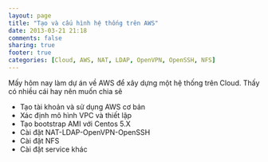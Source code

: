 ```yaml
---
layout: page
title: "Tạo và cấu hình hệ thống trên AWS"
date: 2013-03-21 21:18
comments: false
sharing: true
footer: true
categories: [Cloud, AWS, NAT, LDAP, OpenVPN, OpenSSH, NFS]
---
```


Mấy hôm nay làm dự án về AWS để xây dựng một hệ thống trên Cloud. Thấy có nhiều cái hay nên muốn chia sẽ

- Tạo tài khoản và sử dụng AWS cơ bản
- Xác định mô hình VPC và thiết lập
- Tạo bootstrap AMI với Centos 5.X
- Cài đặt NAT-LDAP-OpenVPN-OpenSSH
- Cài đặt NFS
- Cài đặt service khác